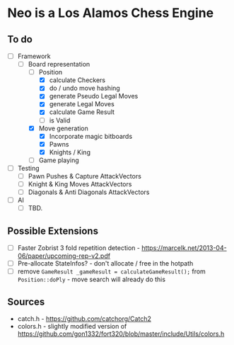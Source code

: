 # Neo is a Los Alamos Chess Engine

## To do
- [ ] Framework
  - [ ] Board representation
    - [ ] Position
      - [x] calculate Checkers
      - [x] do / undo move hashing
      - [x] generate Pseudo Legal Moves
      - [x] generate Legal Moves
      - [x] calculate Game Result
      - [ ] is Valid
    - [x] Move generation
      - [x] Incorporate magic bitboards
      - [x] Pawns
      - [x] Knights / King
    - [ ] Game playing
- [ ] Testing
  - [ ] Pawn Pushes & Capture AttackVectors
  - [ ] Knight & King Moves AttackVectors
  - [ ] Diagonals & Anti Diagonals AttackVectors
- [ ] AI
  - [ ] TBD.

## Possible Extensions
- [ ] Faster Zobrist 3 fold repetition detection - https://marcelk.net/2013-04-06/paper/upcoming-rep-v2.pdf
- [ ] Pre-allocate StateInfos? - don't allocate / free in the hotpath
- [ ] remove `GameResult _gameResult = calculateGameResult();` from `Position::doPly` - move search will already do this

## Sources

- catch.h - https://github.com/catchorg/Catch2
- colors.h - slightly modified version of https://github.com/gon1332/fort320/blob/master/include/Utils/colors.h